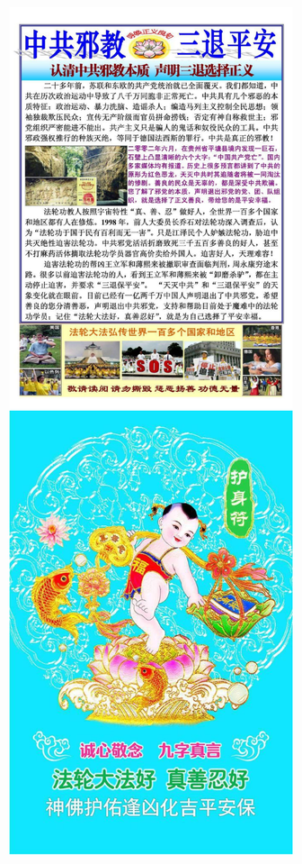 <div style="text-align: center;">
    <img src="./im/1.jpg" alt="Image 1" />
</div>

<div style="text-align: center;">
    <img src="./im/2.jpg" alt="Image 2" />
</div>
